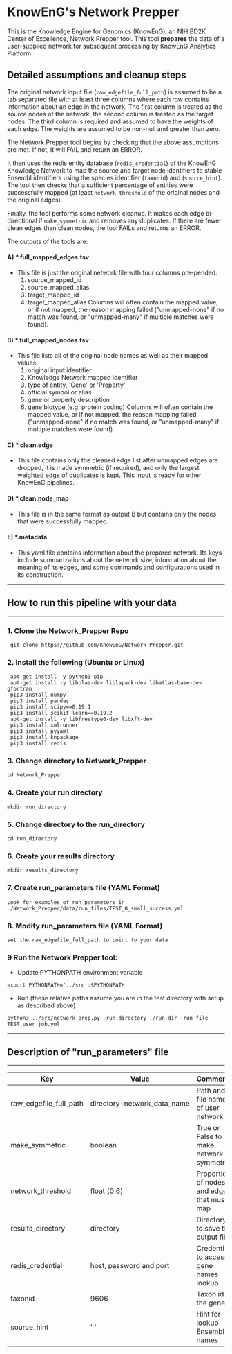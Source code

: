 
# KnowEnG's Network Prepper
 This is the Knowledge Engine for Genomics (KnowEnG), an NIH BD2K Center of Excellence, Network Prepper tool.
This tool **prepares** the data of a user-supplied network for subsequent processing by KnowEnG Analytics Platform.

## Detailed assumptions and cleanup steps

The original network input file (`raw_edgefile_full_path`) is assumed to be a tab separated file with at least three columns where each row contains information about an edge in the network. 
The first column is treated as the source nodes of the network, the second column is treated as the target nodes. The third column is required and assumed to have the weights of each edge.  The weights are assumed to be non-null and greater than zero.

The Network Prepper tool begins by checking that the above assumptions are met.  If not, it will FAIL and return an ERROR.

It then uses the redis entity database (`redis_credential`) of the KnowEnG Knowledge Network to map the source and target node identifiers to stable Ensembl identifiers using the species identifier (`taxonid`) and (`source_hint`).
The tool then checks that a sufficient percentage of entities were successfully mapped (at least `network_threshold` of the original nodes and the original edges).

Finally, the tool performs some network cleanup.  It makes each edge bi-directional if `make_symmetric` and removes any duplicates. If there are fewer clean edges than clean nodes, the tool FAILs and returns an ERROR.

The outputs of the tools are:

#### A) *.full_mapped_edges.tsv
- This file is just the original network file with four columns pre-pended:
  1. source_mapped_id
  2. source_mapped_alias
  3. target_mapped_id
  4. target_mapped_alias
Columns will often contain the mapped value, or if not mapped, the reason mapping failed ("unmapped-none" if no match was found, or "unmapped-many" if multiple matches were found).

#### B) *.full_mapped_nodes.tsv
- This file lists all of the original node names as well as their mapped values:
  1. original input identifier
  2. Knowledge Network mapped identifier
  3. type of entity, 'Gene' or 'Property'
  4. official symbol or alias
  5. gene or property description
  6. gene biotype (e.g. protein coding)
Columns will often contain the mapped value, or if not mapped, the reason mapping failed ("unmapped-none" if no match was found, or "unmapped-many" if multiple matches were found).

#### C) *.clean.edge
- This file contains only the cleaned edge list after unmapped edges are dropped, it is made symmetric (if required), and only the largest weighted edge of duplicates is kept.  This input is ready for other KnowEnG pipelines.

#### D) *.clean.node_map
- This file is in the same format as output B but contains only the nodes that were successfully mapped.

#### E) *.metadata
- This yaml file contains information about the prepared network. Its keys include summarizations about the network size, information about the meaning of its edges, and some commands and configurations used in its construction.


* * *
## How to run this pipeline with your data
* * *

### 1. Clone the Network_Prepper Repo
```
 git clone https://github.com/KnowEnG/Network_Prepper.git
```

### 2. Install the following (Ubuntu or Linux)
```
 apt-get install -y python3-pip
 apt-get install -y libblas-dev liblapack-dev libatlas-base-dev gfortran
 pip3 install numpy
 pip3 install pandas
 pip3 install scipy==0.19.1
 pip3 install scikit-learn==0.19.2
 apt-get install -y libfreetype6-dev libxft-dev
 pip3 install xmlrunner
 pip3 install pyyaml
 pip3 install knpackage
 pip3 install redis
```

### 3. Change directory to Network_Prepper

```
cd Network_Prepper
```

### 4. Create your run directory

 ```
 mkdir run_directory
 ```

### 5. Change directory to the run_directory

 ```
 cd run_directory
 ```

### 6. Create your results directory

 ```
 mkdir results_directory
 ```

### 7. Create run_parameters file  (YAML Format)
 ```
Look for examples of run_parameters in ./Network_Prepper/data/run_files/TEST_0_small_success.yml
 ```
### 8. Modify run_parameters file  (YAML Format)
```
set the raw_edgefile_full_path to point to your data
```

### 9 Run the Network Prepper tool:

  * Update PYTHONPATH environment variable
   ```
   export PYTHONPATH='../src':$PYTHONPATH
   ```

  * Run (these relative paths assume you are in the test directory with setup as described above)
   ```
  python3 ../src/network_prep.py -run_directory ./run_dir -run_file TEST_user_job.yml
   ```

* * *
## Description of "run_parameters" file
* * *

| **Key**                    | **Value**                            | **Comments**                                      |
| -------------------------- | ------------------------------------ | ------------------------------------------------- |
| raw_edgefile_full_path     | directory+network_data_name          | Path and file name of user network                |
| make_symmetric             | boolean                              | True or False to make network symmetric           |
| network_threshold          | float (0.6)                          | Proportion of nodes and edges that must map       |
| results_directory          | directory                            | Directory to save the output files                |
| redis_credential           | host, password and port              | Credential to access gene names lookup            |
| taxonid                    | 9606                                 | Taxon id of the genes                             |
| source_hint                | ' '                                  | Hint for lookup Ensembl names                     |

